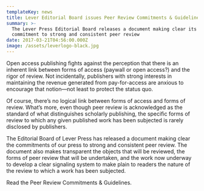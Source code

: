 ```yaml
---
templateKey: news
title: Lever Editorial Board issues Peer Review Commitments & Guidelines
summary: >-
  The Lever Press Editorial Board releases a document making clear its
  commitment to strong and consistent peer review
date: 2017-03-21T04:56:00.000Z
image: /assets/leverlogo-black.jpg
---
```

Open access publishing fights against the perception that there is an inherent link between forms of access (paywall or open access?) and the rigor of review. Not incidentally, publishers with strong interests in maintaining the revenue generated from pay-for-access are anxious to encourage that notion—not least to protect the status quo.

Of course, there’s no logical link between forms of access and forms of review. What’s more, even though peer review is acknowledged as the standard of what distinguishes scholarly publishing, the specific forms of review to which any given published work has been subjected is rarely disclosed by publishers.

The Editorial Board of Lever Press has released a document making clear the commitments of our press to strong and consistent peer review. The document also makes transparent the objects that will be reviewed, the forms of peer review that will be undertaken, and the work now underway to develop a clear signaling system to make plain to readers the nature of the review to which a work has been subjected.

Read the Peer Review Commitments & Guidelines.
